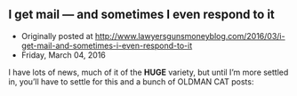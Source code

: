 ## I get mail — and sometimes I even respond to it

 * Originally posted at http://www.lawyersgunsmoneyblog.com/2016/03/i-get-mail-and-sometimes-i-even-respond-to-it
 * Friday, March 04, 2016

I have lots of news, much of it of the **HUGE** variety, but until I’m more settled in, you’ll have to settle for this and a bunch of OLDMAN CAT posts: